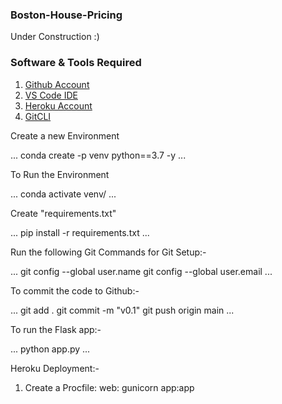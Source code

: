 ### Boston-House-Pricing
Under Construction :)

### Software & Tools Required 
1. [Github Account](https://github.com)
2. [VS Code IDE](https://code.visualstudio.com/)
3. [Heroku Account](https://heroku.com)
4. [GitCLI](https://git-scm.com/book/en/v2/Getting-Started-The-Command-Line)

Create a new Environment

...
conda create -p venv python==3.7 -y
... 

To Run the Environment

...
conda activate venv/
...

Create "requirements.txt"

...
pip install -r requirements.txt
...

Run the following Git Commands for Git Setup:-

...
git config --global user.name
git config --global user.email
...

To commit the code to Github:-

...
git add .
git commit -m "v0.1"
git push origin main
...

To run the Flask app:-

...
python app.py
...

Heroku Deployment:-
1. Create a Procfile: web: gunicorn app:app

